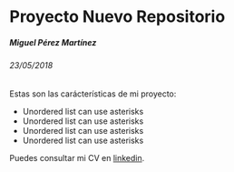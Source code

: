 # Proyecto Nuevo Repositorio

##### Miguel Pérez Martínez
###### 23/05/2018

Estas son las carácterísticas de mi proyecto:

* Unordered list can use asterisks
* Unordered list can use asterisks
* Unordered list can use asterisks
* Unordered list can use asterisks


Puedes consultar mi CV en [linkedin](https://www.google.com).
